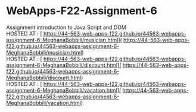 # WebApps-F22-Assignment-6
Assignment introduction to Java Script and DOM\
HOSTED AT  :  [ https://44-563-web-apps-f22.github.io/44563-webapps-assignment-6-MeghanaBobbili/musician.html]( https://44-563-web-apps-f22.github.io/44563-webapps-assignment-6-MeghanaBobbili/musician.html) \
HOSTED AT  :  [ https://44-563-web-apps-f22.github.io/44563-webapps-assignment-6-MeghanaBobbili/discount.html]( https://44-563-web-apps-f22.github.io/44563-webapps-assignment-6-MeghanaBobbili/discount.html) \
HOSTED AT  :  [ https://44-563-web-apps-f22.github.io/44563-webapps-assignment-6-MeghanaBobbili/vacation.html]( https://44-563-web-apps-f22.github.io/44563-webapps-assignment-6-MeghanaBobbili/vacation.html)